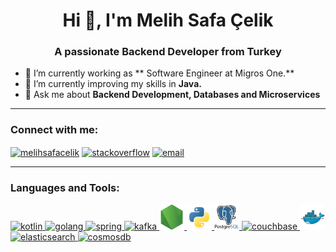 <h1 align="center">Hi 👋, I'm Melih Safa Çelik</h1>
<h3 align="center">A passionate Backend Developer from Turkey</h3>

- 🔭 I’m currently working as ** Software Engineer at Migros One.**  
- 🌱 I’m currently improving my skills in **Java.**  
- 💬 Ask me about **Backend Development, Databases and Microservices**  

---

<h3 align="left">Connect with me:</h3>
<p align="left">
<a href="https://linkedin.com/in/melihsafacelik" target="blank"><img align="center" src="https://raw.githubusercontent.com/rahuldkjain/github-profile-readme-generator/master/src/images/icons/Social/linked-in-alt.svg" alt="melihsafacelik" height="30" width="40" /></a>
<a href="https://stackoverflow.com/users/10926848/msc" target="blank"><img align="center" src="https://upload.wikimedia.org/wikipedia/commons/e/ef/Stack_Overflow_icon.svg" alt="stackoverflow" height="30" width="40" /></a>
<a href="mailto:melihsafa.c@gmail.com" target="blank"><img align="center" src="https://cdn-icons-png.flaticon.com/512/732/732200.png" alt="email" height="30" width="40" /></a>
</p>

---

<h3 align="left">Languages and Tools:</h3>
<p align="left">
  <a href="https://kotlinlang.org/" target="_blank" rel="noreferrer">
    <img src="https://upload.wikimedia.org/wikipedia/commons/7/74/Kotlin_Icon.png" alt="kotlin" width="40" height="40"/>
  </a>
  <a href="https://golang.org/" target="_blank" rel="noreferrer">
    <img src="https://cdn.jsdelivr.net/gh/devicons/devicon/icons/go/go-original.svg" alt="golang" width="40" height="40"/>
  </a>
  <a href="https://spring.io/" target="_blank" rel="noreferrer">
    <img src="https://www.vectorlogo.zone/logos/springio/springio-icon.svg" alt="spring" width="40" height="40"/>
  </a>
  <a href="https://kafka.apache.org/" target="_blank" rel="noreferrer">
    <img src="https://cdn.worldvectorlogo.com/logos/kafka.svg" alt="kafka" width="40" height="40"/>
  <a href="https://nodejs.org/" target="_blank" rel="noreferrer">
    <img src="https://raw.githubusercontent.com/devicons/devicon/master/icons/nodejs/nodejs-original.svg" alt="nodejs" width="40" height="40"/>
  </a>
  <a href="https://www.python.org/" target="_blank" rel="noreferrer">
    <img src="https://raw.githubusercontent.com/devicons/devicon/master/icons/python/python-original.svg" alt="python" width="40" height="40"/>
  </a>
  <a href="https://www.postgresql.org/" target="_blank" rel="noreferrer">
    <img src="https://raw.githubusercontent.com/devicons/devicon/master/icons/postgresql/postgresql-original-wordmark.svg" alt="postgresql" width="40" height="40"/>
  </a>
  <a href="https://couchbase.com/" target="_blank" rel="noreferrer">
    <img src="https://www.vectorlogo.zone/logos/couchbase/couchbase-icon.svg" alt="couchbase" width="40" height="40"/>
  </a>
  <a href="https://www.docker.com/" target="_blank" rel="noreferrer">
    <img src="https://raw.githubusercontent.com/devicons/devicon/master/icons/docker/docker-original.svg" alt="docker" width="40" height="40"/>
  </a>
  <a href="https://www.elastic.co/" target="_blank" rel="noreferrer">
    <img src="https://www.vectorlogo.zone/logos/elastic/elastic-icon.svg" alt="elasticsearch" width="40" height="40"/>
  </a>
  <a href="https://learn.microsoft.com/en-us/azure/cosmos-db/" target="_blank" rel="noreferrer">
    <img src="https://upload.wikimedia.org/wikipedia/commons/thumb/4/4e/Azure_Cosmos_DB.svg/1200px-Azure_Cosmos_DB.svg.png" alt="cosmosdb" width="40" height="40"/>
  </a>
  
</p>
